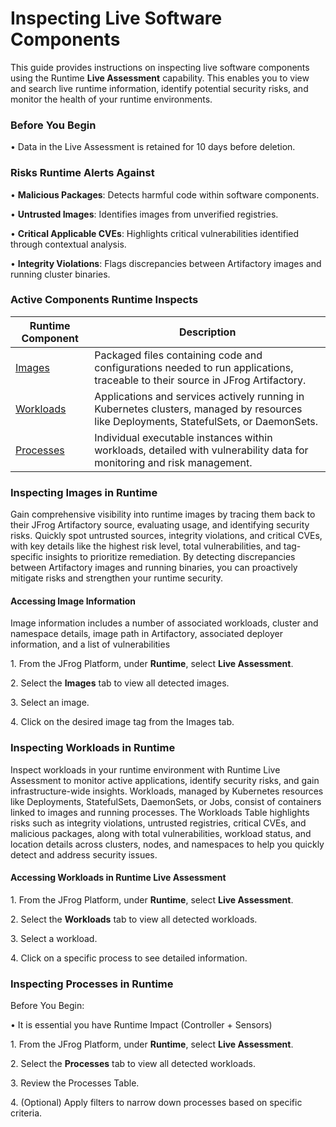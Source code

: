 # Inspecting Live Software Components

This guide provides instructions on inspecting live software components using the Runtime **Live Assessment** capability. This enables you to view and search live runtime information, identify potential security risks, and monitor the health of your runtime environments.&#x20;

### Before You Begin&#x20;

• Data in the Live Assessment is retained for 10 days before deletion.&#x20;

### Risks Runtime Alerts Against

• **Malicious Packages**: Detects harmful code within software components.&#x20;

• **Untrusted Images**: Identifies images from unverified registries.&#x20;

• **Critical Applicable CVEs**: Highlights critical vulnerabilities identified through contextual analysis.&#x20;

• **Integrity Violations**: Flags discrepancies between Artifactory images and running cluster binaries.&#x20;

### Active Components Runtime Inspects

| Runtime Component                                                                    | Description                                                                                                                             |
| ------------------------------------------------------------------------------------ | --------------------------------------------------------------------------------------------------------------------------------------- |
| [Images ](inspecting-live-software-components.md#inspecting-images-in-runtime)       | Packaged files containing code and configurations needed to run applications, traceable to their source in JFrog Artifactory.           |
| [Workloads](inspecting-live-software-components.md#inspecting-workloads-in-runtime)  | Applications and services actively running in Kubernetes clusters, managed by resources like Deployments, StatefulSets, or DaemonSets.  |
|  [Processes](inspecting-live-software-components.md#inspecting-processes-in-runtime) | Individual executable instances within workloads, detailed with vulnerability data for monitoring and risk management.                  |

### Inspecting Images in Runtime&#x20;

Gain comprehensive visibility into runtime images by tracing them back to their JFrog Artifactory source, evaluating usage, and identifying security risks. Quickly spot untrusted sources, integrity violations, and critical CVEs, with key details like the highest risk level, total vulnerabilities, and tag-specific insights to prioritize remediation. By detecting discrepancies between Artifactory images and running binaries, you can proactively mitigate risks and strengthen your runtime security.&#x20;

#### Accessing Image Information&#x20;

Image information includes a number of associated workloads, cluster and namespace details, image path in Artifactory, associated deployer information, and a list of vulnerabilities&#x20;

1\. From the JFrog Platform, under **Runtime**, select **Live Assessment**.&#x20;

2\. Select the **Images** tab to view all detected images.&#x20;

3\. Select an image.&#x20;

4\. Click on the desired image tag from the Images tab.&#x20;

### Inspecting Workloads in Runtime&#x20;

Inspect workloads in your runtime environment with Runtime Live Assessment to monitor active applications, identify security risks, and gain infrastructure-wide insights. Workloads, managed by Kubernetes resources like Deployments, StatefulSets, DaemonSets, or Jobs, consist of containers linked to images and running processes. The Workloads Table highlights risks such as integrity violations, untrusted registries, critical CVEs, and malicious packages, along with total vulnerabilities, workload status, and location details across clusters, nodes, and namespaces to help you quickly detect and address security issues.&#x20;

#### Accessing Workloads in Runtime Live Assessment&#x20;

1\. From the JFrog Platform, under **Runtime**, select **Live Assessment**.&#x20;

2\. Select the **Workloads** tab to view all detected workloads.&#x20;

3\. Select a workload.&#x20;

4\. Click on a specific process to see detailed information.&#x20;

### Inspecting Processes in Runtime&#x20;

Before You Begin:

• It is essential you have Runtime Impact (Controller + Sensors)&#x20;

1\. From the JFrog Platform, under **Runtime**, select **Live Assessment**.&#x20;

2\. Select the **Processes** tab to view all detected workloads.&#x20;

3\. Review the Processes Table.&#x20;

4\. (Optional) Apply filters to narrow down processes based on specific criteria.

